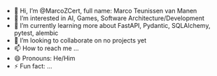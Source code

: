 - 👋 Hi, I’m @MarcoZCert, full name: Marco Teunissen van Manen
- 👀 I’m interested in AI, Games, Software Architecture/Development
- 🌱 I’m currently learning more about FastAPI, Pydantic, SQLAlchemy, pytest, alembic
- 💞️ I’m looking to collaborate on no projects yet
- 📫 How to reach me ...
- 😄 Pronouns: He/Him
- ⚡ Fun fact: ...

<!---
MarcoZCert/MarcoZCert is a ✨ special ✨ repository because its `README.md` (this file) appears on your GitHub profile.
You can click the Preview link to take a look at your changes.
--->

